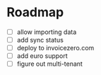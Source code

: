 # Roadmap
- [ ] allow importing data
- [ ] add sync status
- [ ] deploy to invoicezero.com
- [ ] add euro support
- [ ] figure out multi-tenant
